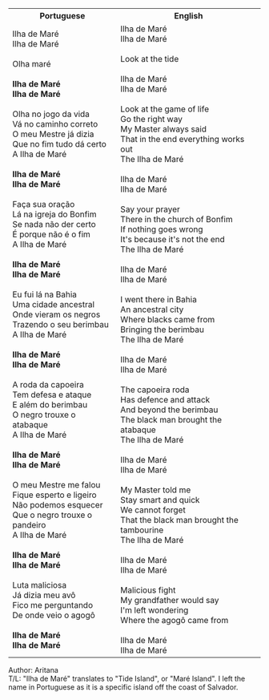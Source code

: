 <table class="capoeira-table">
    <tr class="header-row">
        <th>Portuguese</th>
        <th>English</th>
    </tr>
    <tr>
        <td>
            Ilha de Maré<br>
            Ilha de Maré<br>
            <br>
            Olha maré<br>
            <br>
            <strong>Ilha de Maré<br>
            Ilha de Maré</strong><br>
            <br>
            Olha no jogo da vida<br>
            Vá no caminho correto<br>
            O meu Mestre já dizia<br>
            Que no fim tudo dá certo<br>
            A Ilha de Maré<br>
            <br>
            <strong>Ilha de Maré<br>
            Ilha de Maré</strong><br>
            <br>
            Faça sua oração<br>
            Lá na igreja do Bonfim<br>
            Se nada não der certo<br>
            É porque não é o fim<br>
            A Ilha de Maré<br>
            <br>
            <strong>Ilha de Maré<br>
            Ilha de Maré</strong><br>
            <br>
            Eu fui lá na Bahia<br>
            Uma cidade ancestral<br>
            Onde vieram os negros<br>
            Trazendo o seu berimbau<br>
            A Ilha de Maré<br>
            <br>
            <strong>Ilha de Maré<br>
            Ilha de Maré</strong><br>
            <br>
            A roda da capoeira<br>
            Tem defesa e ataque<br>
            E além do berimbau<br>
            O negro trouxe o atabaque<br>
            A Ilha de Maré<br>
            <br>
            <strong>Ilha de Maré<br>
            Ilha de Maré</strong><br>
            <br>
            O meu Mestre me falou<br>
            Fique esperto e ligeiro<br>
            Não podemos esquecer<br>
            Que o negro trouxe o pandeiro<br>
            A Ilha de Maré<br>
            <br>
            <strong>Ilha de Maré<br>
            Ilha de Maré</strong><br>
            <br>
            Luta maliciosa<br>
            Já dizia meu avô<br>
            Fico me perguntando<br>
            De onde veio o agogô<br>
            <strong><br>
            Ilha de Maré<br>
            Ilha de Maré</strong>
        </td>
        <td>
            Ilha de Maré<br>
            Ilha de Maré<br>
            <br>
            Look at the tide<br>
            <br>
            Ilha de Maré<br>
            Ilha de Maré<br>
            <br>
            Look at the game of life<br>
            Go the right way<br>
            My Master always said<br>
            That in the end everything works out<br>
            The Ilha de Maré<br>
            <br>
            Ilha de Maré<br>
            Ilha de Maré<br>
            <br>
            Say your prayer<br>
            There in the church of Bonfim<br>
            If nothing goes wrong<br>
            It's because it's not the end<br>
            The Ilha de Maré<br>
            <br>
            Ilha de Maré<br>
            Ilha de Maré<br>
            <br>
            I went there in Bahia<br>
            An ancestral city<br>
            Where blacks came from<br>
            Bringing the berimbau<br>
            The Ilha de Maré<br>
            <br>
            Ilha de Maré<br>
            Ilha de Maré<br>
            <br>
            The capoeira roda<br>
            Has defence and attack<br>
            And beyond the berimbau<br>
            The black man brought the atabaque<br>
            The Ilha de Maré<br>
            <br>
            Ilha de Maré<br>
            Ilha de Maré<br>
            <br>
            My Master told me<br>
            Stay smart and quick<br>
            We cannot forget<br>
            That the black man brought the tambourine<br>
            The Ilha de Maré<br>
            <br>
            Ilha de Maré<br>
            Ilha de Maré<br>
            <br>
            Malicious fight<br>
            My grandfather would say<br>
            I'm left wondering<br>
            Where the agogô came from<br>
            <br>
            Ilha de Maré<br>
            Ilha de Maré
        </td>
    </tr>
</table>

<figcaption>
Author: Aritana<br>
T/L: "Ilha de Maré" translates to "Tide Island", or "Maré Island". I left the name in Portuguese as it is a specific island off the coast of Salvador.
</figcaption>